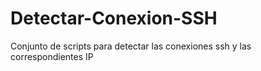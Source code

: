 # Detectar-Conexion-SSH

Conjunto de scripts para detectar las conexiones ssh y las correspondientes IP
